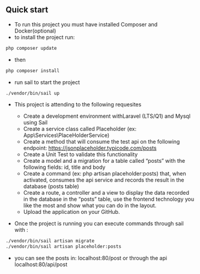 ## Quick start
- To run this project you must have installed Composer and Docker(optional)
- to install the project run:

```bash
php composer update
```
- then 
```bash
php composer install
```
- run sail to start the project
```bash
./vendor/bin/sail up
```
- This project is attending to the following requesites
    - Create a development environment withLaravel (LTS/Q1) and Mysql using Sail
    - Create a service class called Placeholder (ex: App\Services\PlaceHolderService)
    - Create a method that will consume the test api on the following endpoint: https://jsonplaceholder.typicode.com/posts
    - Create a Unit Test to validate this functionality
    - Create a model and a migration for a table called “posts” with the following fields: id, title and body
    - Create a command (ex: php artisan placeholder:posts) that, when activated, consumes the api service and records the result in the database (posts table)
    - Create a route, a controller and a view to display the data recorded in the database in the “posts” table, use the frontend technology you like the most and show what you can do in the layout.
    - Upload the application on your GitHub.

- Once the project is running you can execute commands through sail with :
```bash
./vendor/bin/sail artisan migrate
./vendor/bin/sail artisan placeholder:posts
```

- you can see the posts in: localhost:80/post or through the api localhost:80/api/post
